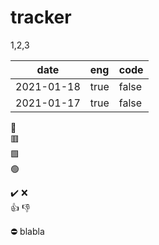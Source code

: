 
# tracker
1,2,3

| date       |  eng  |  code  |
|------------|:------|:-------|
| 2021-01-18 | true  |  false |
| 2021-01-17 | true  |  false |


:red_circle:  
:red_square:  
:green_square:  
:green_circle:

:heavy_check_mark:
:x:  
:+1:
:-1:

:no_entry:
blabla
